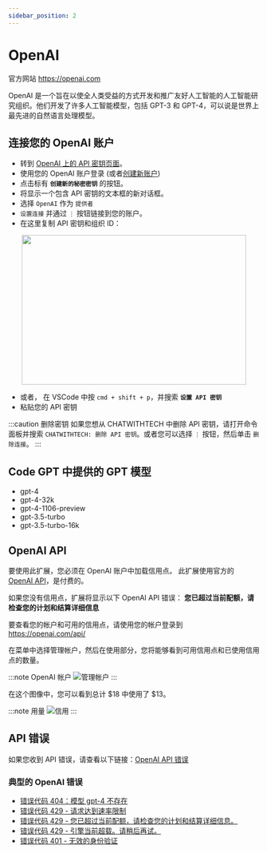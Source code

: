 ```yaml
---
sidebar_position: 2
---
```


# OpenAI

官方网站 https://openai.com

OpenAI 是一个旨在以使全人类受益的方式开发和推广友好人工智能的人工智能研究组织。他们开发了许多人工智能模型，包括 GPT-3 和 GPT-4，可以说是世界上最先进的自然语言处理模型。

## 连接您的 OpenAI 账户
- 转到 [OpenAI 上的 API 密钥页面](https://platform.openai.com/account/api-keys)。
- 使用您的 OpenAI 账户登录 (或者[创建新账户](https://platform.openai.com/signup))
- 点击标有 **`创建新的秘密密钥`** 的按钮。
- 将显示一个包含 API 密钥的文本框的新对话框。
- 选择 `OpenAI` 作为 `提供者`
- `设置连接` 并通过 `⋮` 按钮链接到您的账户。
- 在这里复制 API 密钥和组织 ID：
  
<p align="center">
      <img width="450" height="300" src="https://github.com/davila7/code-gpt-docs/assets/37567214/c79e8c36-2d0c-4cfe-992b-5816748472aa"/>
</p>

 
- 或者， 在 VSCode 中按 `cmd + shift + p`，并搜索 **`设置 API 密钥`**
- 粘贴您的 API 密钥

:::caution 删除密钥
如果您想从 CHATWITHTECH 中删除 API 密钥，请打开命令面板并搜索 `CHATWITHTECH: 删除 API 密钥`。或者您可以选择 `⋮` 按钮，然后单击 `删除连接`。
:::

## Code GPT 中提供的 GPT 模型
- gpt-4
- gpt-4-32k
- gpt-4-1106-preview
- gpt-3.5-turbo
- gpt-3.5-turbo-16k

## OpenAI API

要使用此扩展，您必须在 OpenAI 账户中加载信用点。
此扩展使用官方的 [OpenAI API](https://openai.com/api/pricing/)，是付费的。

如果您没有信用点，扩展将显示以下 OpenAI API 错误：
**您已超过当前配额，请检查您的计划和结算详细信息**

要查看您的帐户和可用的信用点，请使用您的帐户登录到 https://openai.com/api/

在菜单中选择管理帐户，然后在使用部分，您将能够看到可用信用点和已使用信用点的数量。

:::note OpenAI 帐户
![管理帐户](https://user-images.githubusercontent.com/6216945/213941730-b48b8b6a-8f0d-4fea-b4b3-42edc838f42e.png)
:::

在这个图像中，您可以看到总计 $18 中使用了 $13。

:::note 用量
![信用](https://user-images.githubusercontent.com/6216945/213941720-1ae816dd-fedb-4026-ae8c-b8b374d1d0dd.png)
:::

## API 错误
如果您收到 API 错误，请查看以下链接：[OpenAI API 错误](https://help.openai.com/en/collections/3675931-openai-api#api-error-codes-explained)

### 典型的 OpenAI 错误
- [错误代码 404：模型 gpt-4 不存在](https://community.openai.com/t/when-i-try-the-gpt-4-model-chat-completion-in-api-request-i-get-an-error-that-model-does-not-exist/98850)
- [错误代码 429 - 请求达到速率限制](https://help.openai.com/en/articles/6891829-error-code-429-rate-limit-reached-for-requests)
- [错误代码 429 - 您已超过当前配额，请检查您的计划和结算详细信息。](https://help.openai.com/en/articles/6891831-error-code-429-you-exceeded-your-current-quota-please-check-your-plan-and-billing-details)
- [错误代码 429 - 引擎当前超载。请稍后再试。](https://help.openai.com/en/articles/6891834-error-code-429-the-engine-is-currently-overloaded-please-try-again-later)
- [错误代码 401 - 无效的身份验证](https://help.openai.com/en/articles/6891767-error-code-401-invalid-authentication)
